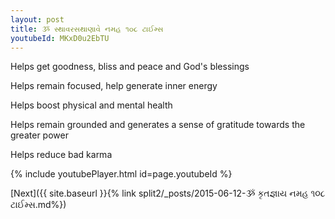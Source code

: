 ```yaml
---
layout: post
title: ૐ સ્થાવરસથાણાવે નમહ ૧૦૮ ટાઈમ્સ
youtubeId: MKxD0u2EbTU
---
```

 
 
Helps get goodness, bliss and peace and God's blessings
 
Helps remain focused, help generate inner energy 
 
Helps boost physical and mental health 
 
Helps remain grounded and generates a sense of gratitude towards the greater power 
 
Helps reduce bad karma
 
 
 
 


{% include youtubePlayer.html id=page.youtubeId %}
 
[Next]({{ site.baseurl }}{% link  split2/_posts/2015-06-12-ૐ કૃતજ્ઞાય નમહ ૧૦૮ ટાઈમ્સ.md%})
 
